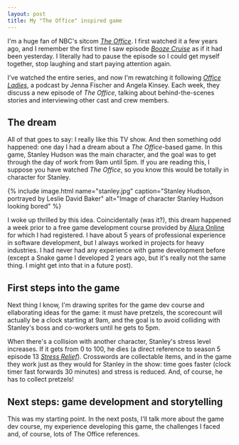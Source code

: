```yaml
---
layout: post
title: My "The Office" inspired game
---
```


I'm a huge fan of NBC's sitcom [_The Office_](https://www.imdb.com/title/tt0386676/). I first watched it a few years ago, and I remember the first time I saw episode [_Booze Cruise_](https://www.imdb.com/title/tt0664511/) as if it had been yesterday. I literally had to pause the episode so I could get myself together, stop laughing and start paying attention again.

I've watched the entire series, and now I'm rewatching it following [_Office Ladies_](https://officeladies.com/), a podcast by Jenna Fischer and Angela Kinsey. Each week, they discuss a new episode of _The Office_, talking about behind-the-scenes stories and interviewing other cast and crew members.

## The dream

All of that goes to say: I really like this TV show. And then something odd happened: one day I had a dream about a _The Office_-based game. In this game, Stanley Hudson was the main character, and the goal was to get through the day of work from 9am until 5pm. If you are reading this, I suppose you have watched _The Office_, so you know this would be totally in character for Stanley.

{% include image.html name="stanley.jpg" caption="Stanley Hudson, portrayed by Leslie David Baker" alt="Image of character Stanley Hudson looking bored" %}


I woke up thrilled by this idea. Coincidentally (was it?), this dream happened a week prior to a free game development course provided by [Alura Online](https://www.alura.com.br/) for which I had registered. I have about 5 years of professional experience in software development, but I always worked in projects for heavy industries. I had never had any experience with game development before (except a Snake game I developed 2 years ago, but it's really not the same thing. I might get into that in a future post).

## First steps into the game

Next thing I know, I'm drawing sprites for the game dev course and ellaborating ideas for the game: it must have pretzels, the scorecount will actually be a clock starting at 9am, and the goal is to avoid colliding with Stanley's boss and co-workers until he gets to 5pm.

When there's a collision with another character, Stanley's stress level increases. If it gets from 0 to 100, he dies (a direct reference to season 5 episode 13 [_Stress Relief_](https://www.imdb.com/title/tt1248736/)). Crosswords are collectable items, and in the game they work just as they would for Stanley in the show: time goes faster (clock timer fast forwards 30 minutes) and stress is reduced. And, of course, he has to collect pretzels!

## Next steps: game development and storytelling

This was my starting point. In the next posts, I'll talk more about the game dev course, my experience developing this game, the challenges I faced and, of course, lots of The Office references.
